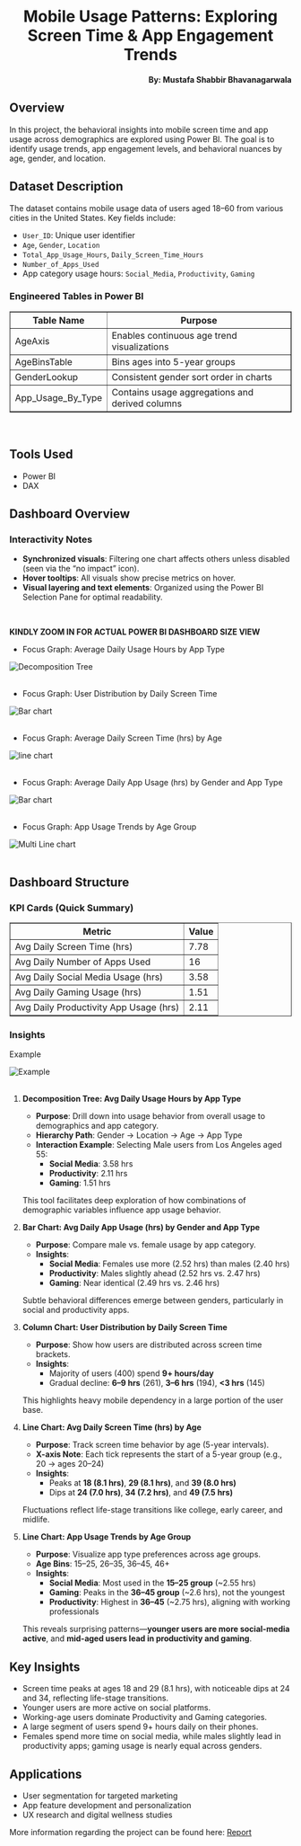 

<h1 align="center">Mobile Usage Patterns: Exploring Screen Time & App Engagement Trends</h1>

<p align="right"><b>By: Mustafa Shabbir Bhavanagarwala</b></p>



## Overview

In this project, the behavioral insights into mobile screen time and app usage across demographics are explored using Power BI. The goal is to identify usage trends, app engagement levels, and behavioral nuances by age, gender, and location.





## Dataset Description


The dataset contains mobile usage data of users aged 18–60 from various cities in the United States. Key fields include:

- `User_ID`: Unique user identifier
- `Age`, `Gender`, `Location`
- `Total_App_Usage_Hours`, `Daily_Screen_Time_Hours`
- `Number_of_Apps_Used`
- App category usage hours: `Social_Media`, `Productivity`, `Gaming`

### Engineered Tables in Power BI



<table border="1" cellpadding="6" cellspacing="0">
  <thead>
    <tr>
      <th>Table Name</th>
      <th>Purpose</th>
    </tr>
  </thead>
  <tbody>
    <tr>
      <td>AgeAxis</td>
      <td>Enables continuous age trend visualizations</td>
    </tr>
    <tr>
      <td>AgeBinsTable</td>
      <td>Bins ages into 5-year groups</td>
    </tr>
    <tr>
      <td>GenderLookup</td>
      <td>Consistent gender sort order in charts</td>
    </tr>
    <tr>
      <td>App_Usage_By_Type</td>
      <td>Contains usage aggregations and derived columns</td>
    </tr>
  </tbody>
</table>


<br>

## Tools Used
<ul>
<li>Power BI</li>
<li>DAX</li>
</ul>

## Dashboard Overview

### Interactivity Notes

- **Synchronized visuals**: Filtering one chart affects others unless disabled (seen via the “no impact” icon).  
- **Hover tooltips**: All visuals show precise metrics on hover.  
- **Visual layering and text elements**: Organized using the Power BI Selection Pane for optimal readability.  
<br>

**KINDLY ZOOM IN FOR ACTUAL POWER BI DASHBOARD SIZE VIEW**

<ul>
<li>Focus Graph: Average Daily Usage Hours by App Type</li>
</ul>

![Decomposition Tree](./images/tree.png)
<br>
<br>

<ul>
<li>Focus Graph: User Distribution by Daily Screen Time</li>
</ul>

![Bar chart](./images/verbar.png)
<br>
<br>

<ul>
<li>Focus Graph: Average Daily Screen Time (hrs) by Age</li>
</ul>

![line chart](./images/singleline.png)
<br>
<br>

<ul>
<li>Focus Graph: Average Daily App Usage (hrs) by Gender and App Type</li>
</ul>

![Bar chart](./images/genderbar.png)
<br>
<br>

<ul>
<li>Focus Graph: App Usage Trends by Age Group</li>
</ul>

![Multi Line chart](./images/multiline.png)
<br>
<br>





## Dashboard Structure

### KPI Cards (Quick Summary)


<table border="1" cellpadding="6" cellspacing="0">
  <thead>
    <tr>
      <th>Metric</th>
      <th>Value</th>
    </tr>
  </thead>
  <tbody>
    <tr>
      <td>Avg Daily Screen Time (hrs)</td>
      <td>7.78</td>
    </tr>
    <tr>
      <td>Avg Daily Number of Apps Used</td>
      <td>16</td>
    </tr>
    <tr>
      <td>Avg Daily Social Media Usage (hrs)</td>
      <td>3.58</td>
    </tr>
    <tr>
      <td>Avg Daily Gaming Usage (hrs)</td>
      <td>1.51</td>
    </tr>
    <tr>
      <td>Avg Daily Productivity App Usage (hrs)</td>
      <td>2.11</td>
    </tr>
  </tbody>
</table>

### Insights


<p>Example</p>


![Example](./images/example.png)
<br>
<br>

1. **Decomposition Tree: Avg Daily Usage Hours by App Type**

   - **Purpose**: Drill down into usage behavior from overall usage to demographics and app category.
   - **Hierarchy Path**: Gender → Location → Age → App Type
   - **Interaction Example**: Selecting Male users from Los Angeles aged 55:
     - **Social Media**: 3.58 hrs  
     - **Productivity**: 2.11 hrs  
     - **Gaming**: 1.51 hrs  

   This tool facilitates deep exploration of how combinations of demographic variables influence app usage behavior.

2. **Bar Chart: Avg Daily App Usage (hrs) by Gender and App Type**

   - **Purpose**: Compare male vs. female usage by app category.
   - **Insights**:
     - **Social Media**: Females use more (2.52 hrs) than males (2.40 hrs)
     - **Productivity**: Males slightly ahead (2.52 hrs vs. 2.47 hrs)
     - **Gaming**: Near identical (2.49 hrs vs. 2.46 hrs)

   Subtle behavioral differences emerge between genders, particularly in social and productivity apps.

3. **Column Chart: User Distribution by Daily Screen Time**

   - **Purpose**: Show how users are distributed across screen time brackets.
   - **Insights**:
     - Majority of users (400) spend **9+ hours/day**
     - Gradual decline: **6–9 hrs** (261), **3–6 hrs** (194), **<3 hrs** (145)

   This highlights heavy mobile dependency in a large portion of the user base.

4. **Line Chart: Avg Daily Screen Time (hrs) by Age**

   - **Purpose**: Track screen time behavior by age (5-year intervals).
   - **X-axis Note**: Each tick represents the start of a 5-year group (e.g., 20 → ages 20–24)
   - **Insights**:
     - Peaks at **18 (8.1 hrs)**, **29 (8.1 hrs)**, and **39 (8.0 hrs)**
     - Dips at **24 (7.0 hrs)**, **34 (7.2 hrs)**, and **49 (7.5 hrs)**

   Fluctuations reflect life-stage transitions like college, early career, and midlife.

5. **Line Chart: App Usage Trends by Age Group**

   - **Purpose**: Visualize app type preferences across age groups.
   - **Age Bins**: 15–25, 26–35, 36–45, 46+
   - **Insights**:
     - **Social Media**: Most used in the **15–25 group** (~2.55 hrs)
     - **Gaming**: Peaks in the **36–45 group** (~2.6 hrs), not the youngest
     - **Productivity**: Highest in **36–45** (~2.75 hrs), aligning with working professionals

   This reveals surprising patterns—**younger users are more social-media active**, and **mid-aged users lead in productivity and gaming**.



## Key Insights

- Screen time peaks at ages 18 and 29 (8.1 hrs), with noticeable dips at 24 and 34, reflecting life-stage transitions.
- Younger users are more active on social platforms.
- Working-age users dominate Productivity and Gaming categories.
- A large segment of users spend 9+ hours daily on their phones.
- Females spend more time on social media, while males slightly lead in productivity apps; gaming usage is nearly equal across genders.



## Applications

- User segmentation for targeted marketing
- App feature development and personalization
- UX research and digital wellness studies



<p>

More information regarding the project can be found here: [Report](Analysis_Report.pdf)

</p>

